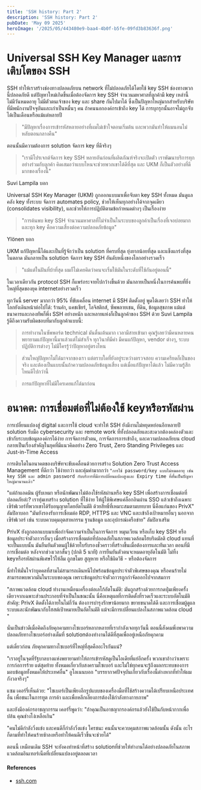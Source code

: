 ```yaml
---
title: 'SSH history: Part 2'
description: 'SSH history: Part 2'
pubDate: 'May 09 2025'
heroImage: '/2025/05/443480e9-baa4-4b0f-b5fe-09fd3b83636f.png'
---
```


# Universal SSH Key Manager และการเติบโตของ SSH

SSH ทำให้เราสร้างช่องทางปลอดภัยบน network ที่ไม่ปลอดภัยได้โดยใช้ key SSH ช่องทางพวกนี้ปลอดภัยดี แต่ปัญหาใหม่เกิดขึ้นเมื่อต้องจัดการ key SSH จำนวนมหาศาลที่ลูกค้ามี key เหล่านี้ไม่มีวันหมดอายุ ไม่มีตัวตนเจ้าของ key และ share กันไปมาได้ ซึ่งเป็นปัญหาใหญ่มากสำหรับบริษัทที่มีพนักงานปัจจุบันและเก่าเป็นหมื่นๆ คน ถ้าคนนอกองค์กรเข้าถึง key ได้ การบุกรุกนั้นอาจไม่ถูกจับได้เป็นเดือนหรือแม้แต่หลายปี

> "มีปัญหาเรื่องการเข้ารหัสหลายอย่างที่ผมไม่เข้าใจตอนเริ่มต้น และพวกมันทำให้ผมนอนไม่หลับตอนกลางคืน" 

ตอนนั้นมีความต้องการ solution จัดการ key ที่ดีจริงๆ

> "เรามีโปรเจกต์จัดการ key SSH หลายอันก่อนที่ผลิตภัณฑ์จริงจะเปิดตัว เราพัฒนาบริการทุกอย่างร่วมกับลูกค้า คิดเสมอว่าแบบไหนจะช่วยพวกเขาได้ดีที่สุด และ UKM ก็เป็นตัวอย่างที่ดีมากของเรื่องนี้"

Suvi Lampila บอก

Universal SSH Key Manager (UKM) ถูกออกแบบมาเพื่อจับตา key SSH ทั้งหมด มันดูแลคลัง key ทั้งระบบ จัดการ automates policy, ช่วยให้เห็นทุกอย่างได้จากจุดเดียว (consolidates visibility), และช่วยให้การปฏิบัติตามข้อกำหนดต่างๆ เป็นเรื่องง่าย

> "การค้นพบ key SSH จำนวนมหาศาลที่ไม่จำเป็นในระบบของลูกค้าเป็นเรื่องที่เจอบ่อยมาก และทุก key คือความเสี่ยงต่อความปลอดภัยข้อมูล" 

Ylönen บอก

UKM แก้ปัญหานี้ได้และเป็นที่รู้จักว่าเป็น solution ที่ครบที่สุด ยุ่งยากน้อยที่สุด และแข็งแกร่งที่สุดในตลาด มันกลายเป็น solution จัดการ key SSH อันดับหนึ่งของโลกอย่างรวดเร็ว 

> "แม้แต่ในฝันที่บ้าที่สุด ผมก็ไม่เคยคิดว่าคนจะเริ่มใช้มันในระดับที่ใช้กันอยู่ตอนนี้"

ในเวลาเดียวกัน protocol SSH ก็แพร่กระจายไปกว้างขึ้นด้วย มันกลายเป็นหนึ่งในการค้นพบที่ยิ่งใหญ่ที่สุดของยุค internetอย่างรวดเร็ว

ทุกวันนี้ server มากกว่า 95% ที่ขับเคลื่อน internet มี SSH ติดตั้งอยู่ พูดได้เลยว่า SSH ทำให้โลกยังเดินหน้าต่อไปได้: ร้านค้า, แคชเชียร์, โลจิสติกส์, ซัพพลายเชน, ที่ดิน, ข้อมูลสุขภาพ แม้แต่ธนาคารและกองทัพก็พึ่ง SSH อย่างหนัก และหลายแห่งก็เป็นลูกค้าของ SSH ด้วย 
Suvi Lampila รู้ดีถึงความรับผิดชอบที่มากับลูกค้าแบบนี้:

> การทำงานในซัพพอร์ต technical มันตื่นเต้นมาก เวลามีสายเข้ามา คุณรู้เลยว่ามีคนหลายคนพยายามแก้ปัญหานี้มาแล้วแต่ไม่สำเร็จ ทุกวินาทีมีค่า มีคนแก้ปัญหา, vendor ต่างๆ, ระบบปฏิบัติการต่างๆ ไม่มีใครรู้ว่าปัญหาอยู่ตรงไหน

> ส่วนใหญ่ปัญหาไม่ได้มาจากของเรา แต่ตราบใดที่ยังอยู่ระหว่างตรวจสอบ ความเครียดก็เป็นของจริง และต้องเป็นแบบนั้นถ้าความปลอดภัยข้อมูลเสี่ยง แต่เมื่อแก้ปัญหาได้แล้ว ไม่มีความรู้สึกไหนดีไปกว่านี้ 

> การแก้ปัญหาที่ไม่มีใครเคยแก้ได้มาก่อน

# อนาคต: การเชื่อมต่อที่ไม่ต้องใช้ keyหรือรหัสผ่าน

การเปลี่ยนแปลงสู่ digital และการใช้ cloud จะทำให้ SSH ยังมีงานไม่หยุดหย่อนอีกหลายปี solution รับมือ cybersecurity และ remote work ที่ทั้งปลอดภัยและสะดวกต้องคล่องตัวและเข้ากับระบบข้อมูลองค์กรได้ง่าย การจัดการตัวตน, การจัดการการเข้าถึง, และความปลอดภัยบน cloud กลายเป็นเรื่องสำคัญในยุคที่มีแนวคิดอย่าง Zero Trust, Zero Standing Privileges และ Just-in-Time Access

การเติบโตในอนาคตของบริษัทจะขับเคลื่อนด้วยการสร้าง Solution Zero Trust Access Management ที่ดีกว่า ใช้ง่ายกว่า และคุ้มค่ามากกว่า `"การใช้ password/key แบบไม่หมดอายุ เช่น key SSH และ admin password กับบริการที่มีการเปลี่ยนแปลงสูงและ Expiry time ที่สั้นเป็นปัญหาใหญ่มานานแล้ว"`

"แต่ถ้าแอดมิน ผู้รับเหมา หรือนักพัฒนาไม่ต้องใช้รหัสผ่านหรือ key SSH เพื่อสร้างการเชื่อมต่อที่ปลอดภัยล่ะ? เราทุ่มเทสร้าง solution ที่ใช้ง่าย ให้ผู้ใช้พิเศษแค่ล็อกอินผ่าน SSO แล้วเข้าถึงเฉพาะเซิร์ฟเวอร์ที่พวกเขาได้รับอนุญาตโดยอัตโนมัติ ด้วยสิทธิ์ที่เหมาะสมตามบทบาท นี่คือแก่นของ PrivX" ลัมปิลาบอก "มันยังรองรับการเชื่อมต่อ RDP, HTTPS และ VNC และเข้าถึงเป้าหมายอื่นๆ นอกจากเซิร์ฟเวอร์ เช่น ระบบควบคุมอุตสาหกรรม ฐานข้อมูล และอุปกรณ์เครือข่าย" ลัมปิลาเสริม

PrivX ยังถูกออกแบบมาเพื่อกำจัดความจำเป็นในการจัดการ หมุนเวียน หรือเก็บ key SSH หรือข้อมูลประจำตัวถาวรอื่นๆ เมื่อสร้างการเชื่อมต่อที่ปลอดภัยในสภาพแวดล้อมไฮบริดมัลติ cloud แทนที่จะเป็นแบบนั้น มันยืนยันตัวตนผู้ใช้ด้วยใบรับรองชั่วคราวที่สร้างขึ้นเมื่อต้องการและทันเวลา ตอนที่มีการเชื่อมต่อ หลังจากช่วงเวลาสั้นๆ (ปกติ 5 นาที) การยืนยันตัวตนจะหมดอายุอัตโนมัติ ไม่ทิ้ง keyหรือรหัสผ่านพิเศษไว้ให้ลืม ถูกขโมย สูญหาย หรือใช้ผิดวิธี - หรือต้องจัดการ

นี่ทำให้มั่นใจว่าบุคคลที่สามไม่สามารถเดินหนีไปพร้อมข้อมูลประจำตัวพิเศษของคุณ หรือคนร้ายไม่สามารถพบพวกมันในระบบของคุณ เพราะข้อมูลประจำตัวถาวรถูกกำจัดออกไปจากสมการ

"สภาพแวดล้อม cloud ทำงานเหมือนเครื่องต่อเลโก้อัตโนมัติ: มันถูกสร้างด้วยการกดปุ่มเพียงครั้งเดียวจากเฉพาะส่วนประกอบที่จำเป็นในขณะนั้น นี่คือเหตุผลที่การติดตั้งที่รวดเร็วและระบบอัตโนมัติสำคัญ: PrivX ติดตั้งได้ภายในไม่กี่วัน ต้องการบำรุงรักษาน้อยมาก ขยายขนาดได้ดี และการเชื่อมผู้ดูแลระบบและนักพัฒนากับโฮสต์เป้าหมายเป็นอัตโนมัติ แม้จะมีการเปลี่ยนแปลงในสภาพแวดล้อม cloud "

นั่นเป็นข่าวดีเมื่อคิดถึงภัยคุกคามทางไซเบอร์หลากหลายที่เรากำลังเจอทุกวันนี้ ตอนนี้สังคมพึ่งพาความปลอดภัยทางไซเบอร์อย่างเต็มที่ solutionต้องทำงานได้ดีที่สุดเพื่ออยู่เหนือภัยคุกคาม

แต่เดี๋ยวก่อน ภัยคุกคามทางไซเบอร์ที่ใหญ่ที่สุดคืออะไรกันแน่?

"เราอยู่ในจุดที่รัฐบาลบางแห่งพยายามทำให้การเข้ารหัสดูเป็นไอเดียที่แย่อีกครั้ง พวกเขาอ้างว่าเพราะการก่อการร้าย แต่สุดท้าย ทั้งหมดเกี่ยวกับสงครามไซเบอร์ และไม่ใช่ทุกคนจะรู้ถึงผลกระทบของการมอบข้อมูลทั้งหมดให้ประเทศอื่น" อูโลเนนบอก "บรรยากาศปัจจุบันเกี่ยวกับเรื่องนี้ต่างหากที่ทำให้ผมกังวลจริงๆ"

แซม เคอร์รี่เห็นด้วย: "ไซเบอร์เป็นเพียงอีกรูปแบบของเครื่องมือที่ใช้สร้างความได้เปรียบเหนือประเทศอื่น เพื่อชนะในการทูต การค้า และเพื่อหลีกเลี่ยงการต้องใช้กำลังทางกายภาพ"

และยังมีองค์กรอาชญากรรม เคอร์รี่พูดว่า: "ถ้าคุณเป็นอาชญากรองค์กรแล้วยังใช้ปืนกับหน้ากากเพื่อปล้น คุณช่างโง่เหลือเกิน"

"คนไม่ดีกำลังวิ่งแข่ง และคนดีก็กำลังวิ่งแข่ง ใครชนะ คนนั้นจะควบคุมสภาพแวดล้อมนั้น ดังนั้น อะไรก็ตามที่ทำให้คนร้ายช้าลงหรือทำให้คนดีเร็วขึ้นจะช่วยได้"

ตอนนี้ เหมือนเดิม SSH จะยังคงทำหน้าที่สร้าง solutionที่ช่วยให้ทำงานได้อย่างปลอดภัยในสภาพแวดล้อมอินเทอร์เน็ตที่เปลี่ยนแปลงอยู่ตลอดเวลา

#### References
- [ssh.com](https://www.ssh.com/about/history/part-2)